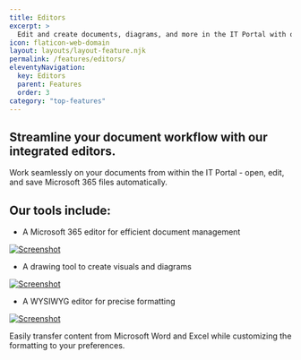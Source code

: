 ```yaml
---
title: Editors
excerpt: >
  Edit and create documents, diagrams, and more in the IT Portal with our powerful editors.
icon: flaticon-web-domain
layout: layouts/layout-feature.njk
permalink: /features/editors/
eleventyNavigation:
  key: Editors
  parent: Features
  order: 3
category: "top-features"
---
```


## Streamline your document workflow with our integrated editors.

Work seamlessly on your documents from within the  IT Portal - open, edit, and save Microsoft 365 files automatically. 

## Our tools include:

- A Microsoft 365 editor for efficient document management

<a href="https://youtu.be/8tnVN1Fy6iY"><img class="img-fluid" src="/assets/migrated/office.gif" alt="Screenshot"></a>

- A drawing tool to create visuals and diagrams

<a href="https://www.youtube.com/watch?v=utRC0zhmqaE"><img class="img-fluid" src="/assets/migrated/drawing.png" alt="Screenshot"></a>

- A WYSIWYG editor for precise formatting

<a href="https://www.froala.com/wysiwyg-editor"><img class="img-fluid mb-4" src="/assets/migrated/froala-editor.gif" alt="Screenshot"></a>

Easily transfer content from Microsoft Word and Excel while customizing the formatting to your preferences.